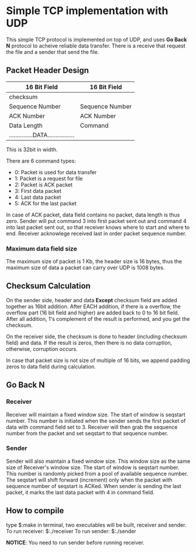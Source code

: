 # Simple TCP implementation with UDP

This simple TCP protocol is implemented on top of UDP, and uses **Go Back N** protocol to acheive reliable data transfer.
There is a receive that request the file and a sender that send the file.


## Packet Header Design

|  16 Bit Field   |   16 Bit Field   |
|-----------------|------------------|
|     checksum    |                  |
| Sequence Number | Sequence Number  |
|    ACK Number   |     ACK Number   |
|   Data Length   |     Command      |
|...............DATA.................|

This is 32bit in width.

There are 6 command types:
* 0: Packet is used for data transfer
* 1: Packet is a request for file
* 2: Packet is ACK packet
* 3: First data packet
* 4: Last data packet
* 5: ACK for the last packet

In case of ACK packet, data field contains no packet, data length is thus zero.
Sender will put command 3 into first packet sent out and command 4 into last packet sent out, so that receiver knows where to start and where to end.
Receiver acknowlege received last in order packet sequence number.

### Maximum data field size
The maximum size of packet is 1 Kb, the header size is 16 bytes, thus the maximum size of data a packet can carry over UDP is 1008 bytes.


## Checksum Calculation
On the sender side, header and data **Except** checksum field are added together as 16bit addition. After EACH addition, if there is a overflow, the overflow part (16 bit field and higher) are added back to 0 to 16 bit field. After all addition, 1's complement of the result is performed, and you get the checksum.

On the receiver side, the checksum is done to header (including checksum field) and data. If the result is zeros, then there is no data corruption, otherwise, corruption occurs.

In case that packet size is not size of multiple of 16 bits, we append padding zeros to data field during calculation.


## Go Back N

### Receiver
Receiver will maintain a fixed window size. The start of window is seqstart number. This number is initiated when the sender sends the first packet of data with command field set to 3. Receiver will then grab the sequence number from the packet and set seqstart to that sequence number.

### Sender
Sender will also maintain a fixed window size. This window size as the same size of Receiver's window size. The start of window is seqstart number. This number is randomly picked from a pool of available sequence number. The seqstart will shift forward (increment) only when the packet with sequence number of seqstart is ACKed. When sender is sending the last packet, it marks the last data packet with 4 in command field.


## How to compile
type 
	$:make 
in terminal, two executables will be built, receiver and sender.
To run receiver:
	$:./receiver <senderIP> <senderPort> <filename>
To run sender:
	$:./sender <port to bind>

**NOTICE**: You need to run sender before running receiver.